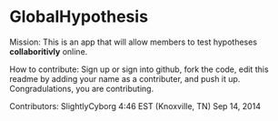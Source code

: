 GlobalHypothesis
================

Mission: This is an app that will allow members to test hypotheses __collaboritivly__ online.

How to contribute: Sign up or sign into github, fork the code, edit this readme by adding your name as a contributer, and push it up. Congradulations, you are contributing.  

Contributors:
SlightlyCyborg 4:46 EST (Knoxville, TN) Sep 14, 2014 
